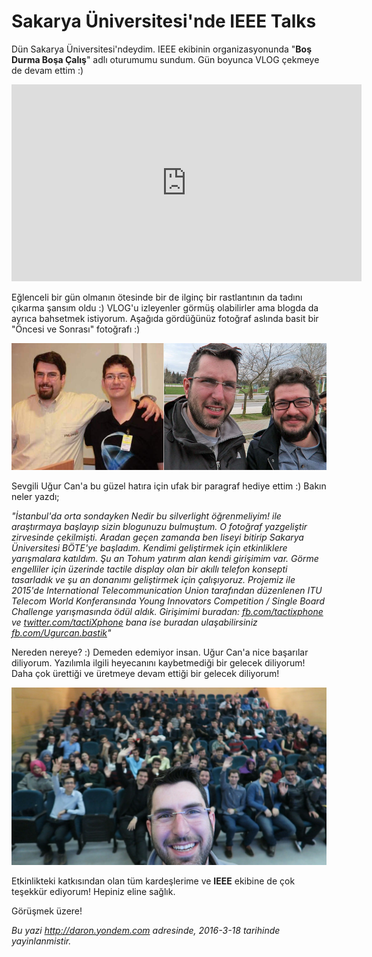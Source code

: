 # Sakarya Üniversitesi'nde IEEE Talks 

Dün Sakarya Üniversitesi'ndeydim. IEEE ekibinin organizasyonunda "**Boş Durma Boşa Çalış**" adlı oturumumu sundum. Gün boyunca VLOG çekmeye de devam ettim :)

<iframe width="560" height="315" src="https://www.youtube.com/embed/T5R5QSa_Xyk" frameborder="0" allowfullscreen></iframe>

Eğlenceli bir gün olmanın ötesinde bir de ilginç bir rastlantının da tadını çıkarma şansım oldu :) VLOG'u izleyenler görmüş olabilirler ama blogda da ayrıca bahsetmek istiyorum. Aşağıda gördüğünüz fotoğraf aslında basit bir "Öncesi ve Sonrası" fotoğrafı :) 

![](../media/Sakarya_Universitesi_nde_IEEE_Talks/sakarya-before-after.jpg)

Sevgili Uğur Can'a bu güzel hatıra için ufak bir paragraf hediye ettim :) Bakın neler yazdı;

*"İstanbul'da orta sondayken Nedir bu silverlight öğrenmeliyim! ile araştırmaya başlayıp sizin blogunuzu bulmuştum. O fotoğraf yazgeliştir zirvesinde çekilmişti. Aradan geçen zamanda ben liseyi bitirip Sakarya Üniversitesi BÖTE'ye başladım. Kendimi geliştirmek için etkinliklere yarışmalara katıldım. Şu an Tohum yatırım alan kendi girişimim var. Görme engelliler için üzerinde tactile display olan bir akıllı telefon konsepti tasarladık ve şu an donanımı geliştirmek için çalışıyoruz. Projemiz ile 2015'de International Telecommunication Union tarafından düzenlenen ITU Telecom World Konferansında Young Innovators Competition / Single Board Challenge yarışmasında ödül aldık. Girişimimi buradan: [fb.com/tactixphone](http://fb.com/tactixphone) ve [twitter.com/tactiXphone](http://twitter.com/tactiXphone) bana ise buradan ulaşabilirsiniz [fb.com/Ugurcan.bastik](http://fb.com/Ugurcan.bastik)"*

Nereden nereye? :) Demeden edemiyor insan. Uğur Can'a nice başarılar diliyorum. Yazılımla ilgili heyecanını kaybetmediği bir gelecek diliyorum! Daha çok ürettiği ve üretmeye devam ettiği bir gelecek diliyorum!

![](../media/Sakarya_Universitesi_nde_IEEE_Talks/sakarya-uni.jpg)

Etkinlikteki katkısından olan tüm kardeşlerime ve **IEEE** ekibine de çok teşekkür ediyorum! Hepiniz eline sağlık.

Görüşmek üzere!


*Bu yazi http://daron.yondem.com adresinde, 2016-3-18 tarihinde yayinlanmistir.*